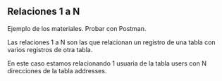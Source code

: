 ## Relaciones 1 a N

Ejemplo de los materiales. Probar con Postman.

Las relaciones 1 a N son las que relacionan un registro de una tabla con varios registros de otra tabla.

En este caso estamos relacionando 1 usuaria de la tabla users con N direcciones de la tabla addresses.